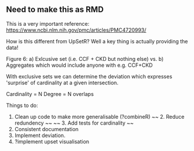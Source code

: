 ## Need to make this as RMD

This is a very important reference: https://www.ncbi.nlm.nih.gov/pmc/articles/PMC4720993/

How is this different from UpSetR? Well a key thing is actually providing the data!

Figure 6: 
a) Exlcusive set (i.e. CCF + CKD but nothing else) vs. 
b) Aggregates which would include anyone with e.g. CCF+CKD

With exclusive sets we can determine the deviation which expresses 'surprise' of cardinality at a given intersection.

Cardinality = N
Degree = N overlaps

Things to do:
 1. Clean up code to make more generalisable (?combineR)
~~ 2. Reduce redundency ~~
~~ 3. Add tests for cardinality ~~
 4. Consistent documentation
 5. Implement deviation. 
 6. ?implement upset visualisation
